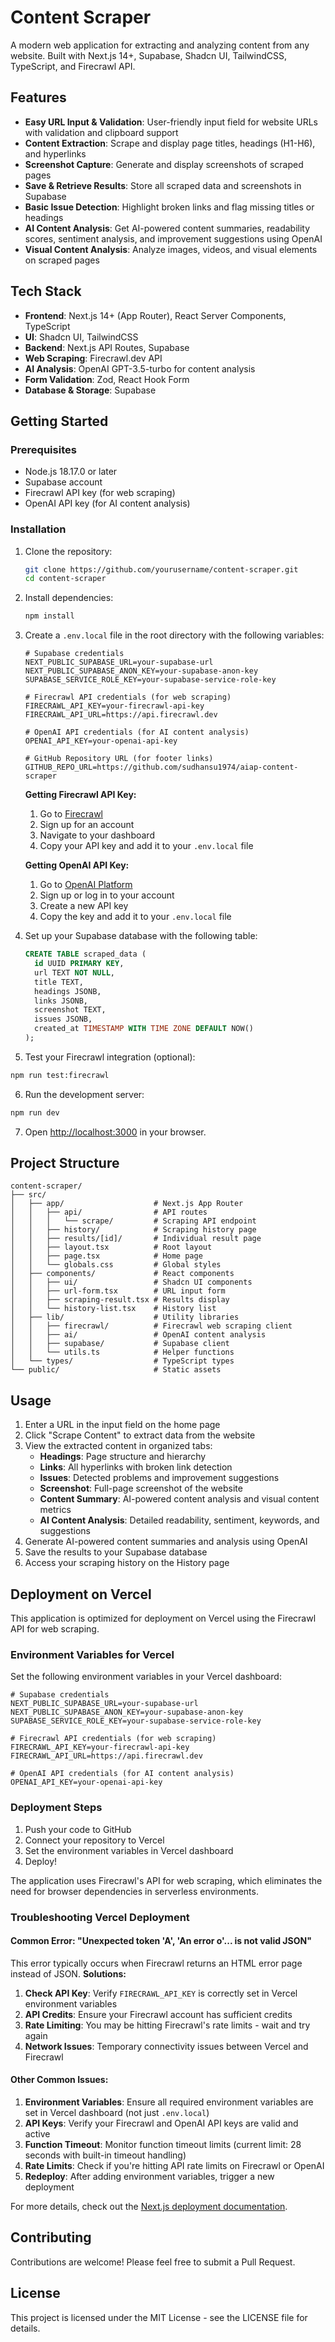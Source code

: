 # Content Scraper

A modern web application for extracting and analyzing content from any website. Built with Next.js 14+, Supabase, Shadcn UI, TailwindCSS, TypeScript, and Firecrawl API.

## Features

- **Easy URL Input & Validation**: User-friendly input field for website URLs with validation and clipboard support
- **Content Extraction**: Scrape and display page titles, headings (H1-H6), and hyperlinks
- **Screenshot Capture**: Generate and display screenshots of scraped pages
- **Save & Retrieve Results**: Store all scraped data and screenshots in Supabase
- **Basic Issue Detection**: Highlight broken links and flag missing titles or headings
- **AI Content Analysis**: Get AI-powered content summaries, readability scores, sentiment analysis, and improvement suggestions using OpenAI
- **Visual Content Analysis**: Analyze images, videos, and visual elements on scraped pages

## Tech Stack

- **Frontend**: Next.js 14+ (App Router), React Server Components, TypeScript
- **UI**: Shadcn UI, TailwindCSS
- **Backend**: Next.js API Routes, Supabase
- **Web Scraping**: Firecrawl.dev API
- **AI Analysis**: OpenAI GPT-3.5-turbo for content analysis
- **Form Validation**: Zod, React Hook Form
- **Database & Storage**: Supabase

## Getting Started

### Prerequisites

- Node.js 18.17.0 or later
- Supabase account
- Firecrawl API key (for web scraping)
- OpenAI API key (for AI content analysis)

### Installation

1. Clone the repository:
   ```bash
   git clone https://github.com/yourusername/content-scraper.git
   cd content-scraper
   ```

2. Install dependencies:
   ```bash
   npm install
   ```

3. Create a `.env.local` file in the root directory with the following variables:
   ```
   # Supabase credentials
   NEXT_PUBLIC_SUPABASE_URL=your-supabase-url
   NEXT_PUBLIC_SUPABASE_ANON_KEY=your-supabase-anon-key
   SUPABASE_SERVICE_ROLE_KEY=your-supabase-service-role-key

   # Firecrawl API credentials (for web scraping)
   FIRECRAWL_API_KEY=your-firecrawl-api-key
   FIRECRAWL_API_URL=https://api.firecrawl.dev

   # OpenAI API credentials (for AI content analysis)
   OPENAI_API_KEY=your-openai-api-key
   
   # GitHub Repository URL (for footer links)
   GITHUB_REPO_URL=https://github.com/sudhansu1974/aiap-content-scraper
   ```

   **Getting Firecrawl API Key:**
   1. Go to [Firecrawl](https://firecrawl.dev)
   2. Sign up for an account
   3. Navigate to your dashboard
   4. Copy your API key and add it to your `.env.local` file

   **Getting OpenAI API Key:**
   1. Go to [OpenAI Platform](https://platform.openai.com/api-keys)
   2. Sign up or log in to your account
   3. Create a new API key
   4. Copy the key and add it to your `.env.local` file

4. Set up your Supabase database with the following table:
   ```sql
   CREATE TABLE scraped_data (
     id UUID PRIMARY KEY,
     url TEXT NOT NULL,
     title TEXT,
     headings JSONB,
     links JSONB,
     screenshot TEXT,
     issues JSONB,
     created_at TIMESTAMP WITH TIME ZONE DEFAULT NOW()
   );
   ```

5. Test your Firecrawl integration (optional):
```bash
npm run test:firecrawl
```

6. Run the development server:
```bash
npm run dev
```

7. Open [http://localhost:3000](http://localhost:3000) in your browser.

## Project Structure

```
content-scraper/
├── src/
│   ├── app/                    # Next.js App Router
│   │   ├── api/                # API routes
│   │   │   └── scrape/         # Scraping API endpoint
│   │   ├── history/            # Scraping history page
│   │   ├── results/[id]/       # Individual result page
│   │   ├── layout.tsx          # Root layout
│   │   ├── page.tsx            # Home page
│   │   └── globals.css         # Global styles
│   ├── components/             # React components
│   │   ├── ui/                 # Shadcn UI components
│   │   ├── url-form.tsx        # URL input form
│   │   ├── scraping-result.tsx # Results display
│   │   └── history-list.tsx    # History list
│   ├── lib/                    # Utility libraries
│   │   ├── firecrawl/          # Firecrawl web scraping client
│   │   ├── ai/                 # OpenAI content analysis
│   │   ├── supabase/           # Supabase client
│   │   └── utils.ts            # Helper functions
│   └── types/                  # TypeScript types
└── public/                     # Static assets
```

## Usage

1. Enter a URL in the input field on the home page
2. Click "Scrape Content" to extract data from the website
3. View the extracted content in organized tabs:
   - **Headings**: Page structure and hierarchy
   - **Links**: All hyperlinks with broken link detection
   - **Issues**: Detected problems and improvement suggestions
   - **Screenshot**: Full-page screenshot of the website
   - **Content Summary**: AI-powered content analysis and visual content metrics
   - **AI Content Analysis**: Detailed readability, sentiment, keywords, and suggestions
4. Generate AI-powered content summaries and analysis using OpenAI
5. Save the results to your Supabase database
6. Access your scraping history on the History page

## Deployment on Vercel

This application is optimized for deployment on Vercel using the Firecrawl API for web scraping.

### Environment Variables for Vercel

Set the following environment variables in your Vercel dashboard:

```
# Supabase credentials
NEXT_PUBLIC_SUPABASE_URL=your-supabase-url
NEXT_PUBLIC_SUPABASE_ANON_KEY=your-supabase-anon-key
SUPABASE_SERVICE_ROLE_KEY=your-supabase-service-role-key

# Firecrawl API credentials (for web scraping)
FIRECRAWL_API_KEY=your-firecrawl-api-key
FIRECRAWL_API_URL=https://api.firecrawl.dev

# OpenAI API credentials (for AI content analysis)
OPENAI_API_KEY=your-openai-api-key
```

### Deployment Steps

1. Push your code to GitHub
2. Connect your repository to Vercel
3. Set the environment variables in Vercel dashboard
4. Deploy!

The application uses Firecrawl's API for web scraping, which eliminates the need for browser dependencies in serverless environments.

### Troubleshooting Vercel Deployment

#### Common Error: "Unexpected token 'A', 'An error o'... is not valid JSON"

This error typically occurs when Firecrawl returns an HTML error page instead of JSON. **Solutions:**

1. **Check API Key**: Verify `FIRECRAWL_API_KEY` is correctly set in Vercel environment variables
2. **API Credits**: Ensure your Firecrawl account has sufficient credits
3. **Rate Limiting**: You may be hitting Firecrawl's rate limits - wait and try again
4. **Network Issues**: Temporary connectivity issues between Vercel and Firecrawl

#### Other Common Issues:

1. **Environment Variables**: Ensure all required environment variables are set in Vercel dashboard (not just `.env.local`)
2. **API Keys**: Verify your Firecrawl and OpenAI API keys are valid and active
3. **Function Timeout**: Monitor function timeout limits (current limit: 28 seconds with built-in timeout handling)
4. **Rate Limits**: Check if you're hitting API rate limits on Firecrawl or OpenAI
5. **Redeploy**: After adding environment variables, trigger a new deployment

For more details, check out the [Next.js deployment documentation](https://nextjs.org/docs/app/building-your-application/deploying).

## Contributing

Contributions are welcome! Please feel free to submit a Pull Request.

## License

This project is licensed under the MIT License - see the LICENSE file for details.
